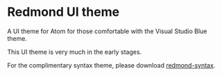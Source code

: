 # Redmond UI theme

A UI theme for Atom for those comfortable with the Visual Studio Blue theme.

This UI theme is very much in the early stages.

For the complimentary syntax theme, please download [redmond-syntax](https://atom.io/themes/redmond-syntax).

